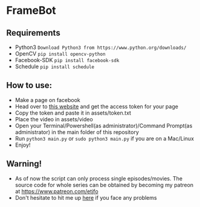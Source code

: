 # FrameBot
## Requirements
*   Python3
`Download Python3 from
https://www.python.org/downloads/`
*   OpenCV
`pip install opencv-python`
*   Facebook-SDK
`pip install facebook-sdk`
*   Schedule
`pip install schedule`

##  How to use:
*   Make a page on facebook
*   Head over to [this website](http://maxbots.ddns.net/token/) and get the access token for your page
*   Copy the token and paste it in assets/token.txt
*   Place the video in assets/video
*   Open your Terminal/Powershell(as administrator)/Command Prompt(as administrator) in the main folder of this repository
*   Run `python3 main.py` or `sudo python3 main.py` if you are on a Mac/Linux
*   Enjoy!

##  Warning!
*   As of now the script can only process single episodes/movies. The source code for whole series can be obtained by becoming my patreon at https://www.patreon.com/etjfo
*   Don't hesitate to hit me up [here](https://facebook.com/etjfo) if you face any problems